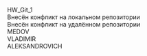 HW_Git_1<br>
Внесён конфликт на локальном репозитории<br>
Внесён конфликт на удалённом репозитории<br>
MEDOV<br>
VLADIMIR<br>
ALEKSANDROVICH